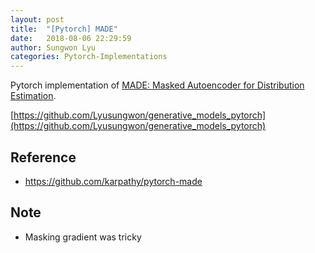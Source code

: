```yaml
---
layout: post
title:  "[Pytorch] MADE"
date:   2018-08-06 22:29:59
author: Sungwon Lyu
categories: Pytorch-Implementations
---
```


Pytorch implementation of [MADE: Masked Autoencoder for Distribution Estimation](https://lyusungwon.github.io/generative-models/2018/04/02/made.html).

[https://github.com/Lyusungwon/generative_models_pytorch](https://github.com/Lyusungwon/generative_models_pytorch)

## Reference
- https://github.com/karpathy/pytorch-made

## Note 
- Masking gradient was tricky